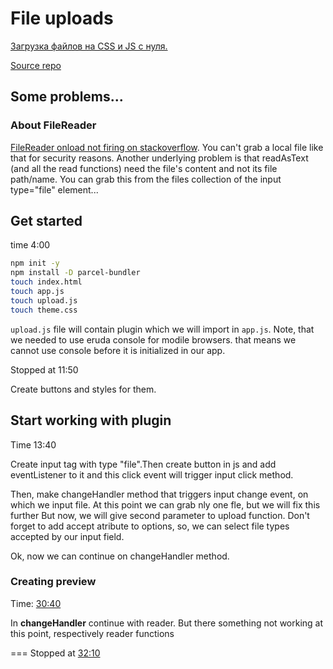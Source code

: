 # File uploads

[Загрузка файлов на CSS  и JS с нуля.](https://www.youtube.com/watch?v=5vx2PVClSVU)

[Source repo](https://github.com/vladilenm/upload-images)

## Some problems...

### About FileReader
[FileReader onload not firing on stackoverflow](https://stackoverflow.com/questions/18542907/javascript-filereader-onload-not-firing). You can't grab a local file like that for security reasons. Another underlying problem is that readAsText (and all the read functions) need the file's content and not its file path/name. You can grab this from the files collection of the input type="file" element...

## Get started
time 4:00

```sh
npm init -y
npm install -D parcel-bundler
touch index.html
touch app.js
touch upload.js
touch theme.css
```

`upload.js` file will contain plugin which we will import in `app.js`. Note, that we needed to use eruda console for modile browsers. that means we cannot use console before it is initialized in our app.

Stopped at 11:50

Create buttons and styles for them.

## Start working with plugin

Time 13:40

Create input tag with type "file".Then create button in js and add eventListener to it and this click event will trigger input click method.

Then, make changeHandler method that triggers input change event, on which we input file. At this point we can grab nly one fle, but we will fix this further But now, we will give second parameter to upload function. Don't forget to add accept atribute to options, so, we can select file types accepted by our input field.

Ok, now we can continue on changeHandler method.

### Creating preview
Time: [30:40](https://www.youtube.com/watch?v=5vx2PVClSVU&t=1840s)

In **changeHandler** continue with reader.
But there something not working at this point, respectively reader functions



===
Stopped at  [32:10](https://www.youtube.com/watch?v=5vx2PVClSVU&t=1810s)
